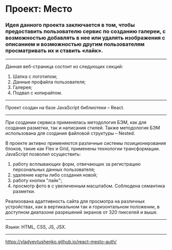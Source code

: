 # Проект: Место

###  Идея данного проекта заключается в том, чтобы предоставить пользователю сервис по созданию галереи, с возможностью добавлять в нее или удалять изображения с описанием и возможностью другим пользователям просматривать их и ставить «лайк».

---

Данная веб-страница состоит из следующих секций:

1. Шапка с логотипом;
2. Данные профайла пользователя;
3. Галерея;
4. Подвал с копирайтом.

---

Проект создан на базе JavaScript библиотеки – React.

---
При создании сервиса применялась методология БЭМ, как для создания разметки, так и написания стилей. Также методология БЭМ использована для создания файловой структуры – Nested.

В проекте активно применяются различные системы позиционирования блоков, такие как Flex и Grid, применены технологии трансформации. JavaScript позволил осуществить:
1. работу всплывающих форм, отвечающих за регистрацию персональных данных пользователя;
2. удаление карты либо создания новой;
3. работу кнопки "лайк";
4. просмотр фото в с увеличенным масштабом. 
Соблюдена семантика разметки. 

Реализована адаптивность сайта для просмотра на различных устройствах, как в вертикальном так и горизонтальном положении, в доступном диапазоне разрешений экранов от 320 пикселей и выше.

---
Языки: HTML, CSS, JS, JSX.

---
https://vladyevtushenko.github.io/react-mesto-auth/


